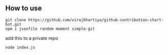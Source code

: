 ## How to use

 ```
 git clone https://github.com/virajbhartiya/github-contribution-chart-bot.git
 npm i jsonfile random moment simple-git
```
 add this to a private repo
 ```
 node index.js 
 ```
